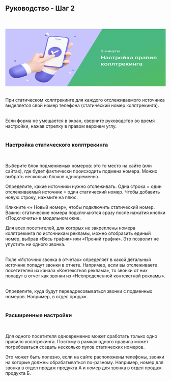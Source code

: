 ## Руководство - Шаг 2
<br>
<br>

<IframeVideo src="https://www.youtube.com/embed/nVQ-Q4maz1s">
<img src="https://github.com/Scadar/onboarding_md/blob/main/static/call-tracking-pkt-img3.png?raw=true" alt="" width="100%" height="180px"/>
</IframeVideo>
<br>
<br>

При статическом коллтрекинге для каждого отслеживаемого источника выделяется свой номер телефона (статический номер коллтрекинга).
<br>
<br>

<Alert>Если форма не умещается в экран, сверните руководство во время настройки, нажав стрелку в правом верхнем углу.</Alert>
<br>
<br>

### Настройка статического коллтрекинга
<br>

Выберите блок подменяемых номеров: это то место на сайте (или сайтах), где будет фактически происходить подмена номера. Можно выбрать несколько блоков одновременно.
<br>

Определите, какие источники нужно отслеживать. Одна строка = один отслеживаемый источник = один статический номер. Чтобы добавить новую строку, нажмите на плюс.
<br>

Кликните «+ Новый номер», чтобы подключить статический номер. Важно: статические номера подключаются сразу после нажатия кнопки «Подключить» в модальном окне.
<br>

Для всех посетителей, для которых не закреплены номера коллтрекинга по источникам рекламы, можно отобразить единый номер, выбрав «Весь трафик» или «Прочий трафик». Это позволит не упустить ни одного звонка.
<br>
<br>

<Alert>Поле «Источник звонка в отчетах» определяет в какой детальный источник попадут звонки в отчете. Например, если вы отслеживаете посетителей из канала «Контекстная реклама», то звонки от них попадут в отчет как звонки из «Неопределенной контекстной рекламы».</Alert>
<br>
<br>

Определите, куда будут переадресовываться звонки с подменных номеров. Например, в отдел продаж.
<br>
<br>

### Расширенные настройки
<br>

Для одного посетителя одновременно может сработать только одно правило коллтрекинга. Поэтому в рамках одного правила может потребоваться создать несколько пулов статических номеров.
<br>

Это может быть полезно, если на сайте расположены телефоны, звонки на которые должны обрабатываться по-разному. Например, номер для звонка в отдел продаж продукта А и номер для звонка в отдел продаж продукта Б.